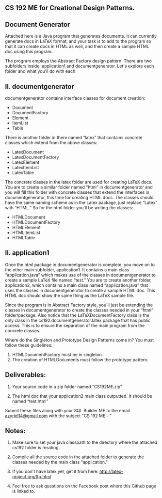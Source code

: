 ## CS 192 ME for Creational Design Patterns.

## Document Generator

Attached here is a Java program that generates documents. It can currently generate docs in LaTeX format, and your task is to add to the program so that it can create docs in HTML as well, and then create a sample HTML doc using this program.

The program employs the Abstract Factory design pattern. There are two subfolders inside: application1 and documentgenerator. Let's explore each folder and what you'll do with each:

## II. documentgenerator

documentgenerator contains interface classes for document creation:

* Document
* DocumentFactory
* Element
* ItemList
* Table

There is another folder in there named “latex” that contains concrete classes which extend from the above classes:

* LatexDocument
* LatexDocumentFactory
* LatexElement
* LatexItemList
* LatexTable

The concrete classes in the latex folder are used for creating LaTeX docs. You are to create a similar folder named “html” in documentgenerator and you will fill this folder with concrete classes that extend the interfaces in documentgenerator, this time for creating HTML docs. The classes should have the same naming scheme as in the Latex package, just replace “Latex” with “HTML.” So for the html folder you'll be writing the classes:

* HTMLDocument
* HTMLDocumentFactory
* HTMLElement
* HTMLItemList
* HTMLTable

## II. application1

Once the html package in documentgenerator is complete, you move on to the other main subfolder, application1. It contains a main class “application.java” which makes use of the classes in documentgenerator to create a sample LaTeX file named “test.” You are to create another folder, application2, which contains a main class named “application.java” that uses the classes in documentgenerator to create a sample HTML doc. This HTML doc should show the same thing as the LaTeX sample file.

Since the program is in Abstract Factory style, you'll just be extending the classes in documentgenerator to create the classes needed in your “html” folder/package. Also notice that the LaTeXDocumentFactory class is the only class in the cs192.documentgenerator.latex package that has public access. This is to ensure the separation of the main program from the concrete classes. 

Where do the Singleton and Prototype Design Patterns come in? You must follow these guidelines:
1. HTMLDocumentFactory must be in singleton.
2. The creation of HTMLDocuments must follow the prototype pattern.


## Deliverables:

1. Your source code in a zip folder named “<Surname>CS192ME.zip”

2. The html doc that your application2 main class outputted. It should be named “test.html”

Submit these files along with your SQL Builder ME to the email azyriel14@gmail.com with the subject "CS 192 ME - <surname>" 


## Notes:

1. Make sure to set your java classpath to the directory where the attached cs192 folder is residing.

2. Compile all the source code in the attached folder to generate the classes needed by the main class "application."

3. If you don't have latex yet, get it from here: http://latex-project.org/ftp.html

4. Feel free to ask questions on the Facebook post where this Github page is linked to.